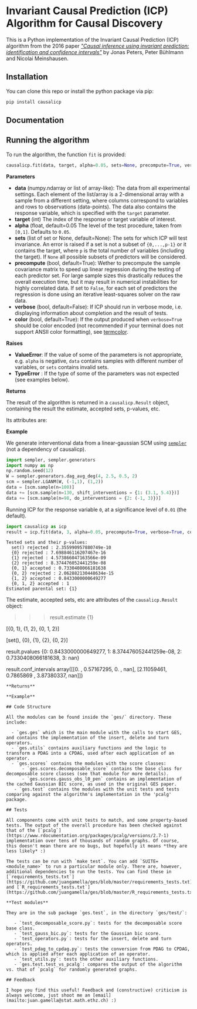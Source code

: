 # Invariant Causal Prediction (ICP) Algorithm for Causal Discovery

This is a Python implementation of the Invariant Causal Prediction (ICP) algorithm from the 2016 paper [*"Causal inference using invariant prediction: identification and confidence intervals"*](https://rss.onlinelibrary.wiley.com/doi/pdfdirect/10.1111/rssb.12167) by Jonas Peters, Peter Bühlmann and Nicolai Meinshausen.

## Installation

You can clone this repo or install the python package via pip:

```bash
pip install causalicp
```

## Documentation


## Running the algorithm

To run the algorithm, the function `fit` is provided:

```python
causalicp.fit(data, target, alpha=0.05, sets=None, precompute=True, verbose=False, color=False):
```

**Parameters**

- **data** (numpy.ndarray or list of array-like): The data from all
  experimental settings. Each element of the list/array is a
  2-dimensional array with a sample from a different setting, where
  columns correspond to variables and rows to observations
  (data-points). The data also contains the response variable, which
  is specified with the `target` parameter.
- **target** (int) The index of the response or target variable of
  interest.
- **alpha** (float, default=0.05 The level of the test procedure,
  taken from `[0,1]`. Defaults to `0.05`.
- **sets** (list of set or None, default=None): The sets for which ICP
  will test invariance. An error is raised if a set is not a subset of
  `{0,...,p-1}` or it contains the target, where `p` is the total
  number of variables (including the target). If `None` all possible
  subsets of predictors will be considered.
- **precompute** (bool, default=True): Wether to precompute the sample
  covariance matrix to speed up linear regression during the testing
  of each predictor set. For large sample sizes this drastically
  reduces the overall execution time, but it may result in numerical
  instabilities for highly correlated data. If set to `False`, for
  each set of predictors the regression is done using an iterative
  least-squares solver on the raw data.
- **verbose** (bool, default=False): If ICP should run in verbose
  mode, i.e. displaying information about completion and the result of
  tests.
- **color** (bool, default=True): If the output produced when
  `verbose=True` should be color encoded (not recommended if your
  terminal does not support ANSII color formatting), see
  [termcolor](https://pypi.org/project/termcolor/).

**Raises**

- **ValueError**: If the value of some of the parameters is not
  appropriate, e.g. `alpha` is negative, `data` contains samples with
  different number of variables, or `sets` contains invalid sets.
- **TypeError** : If the type of some of the parameters was not expected (see examples below).

**Returns**

The result of the algorithm is returned in a `causalicp.Result` object, containing the result the estimate, accepted sets, p-values, etc.

Its attributes are:

**Example**

We generate interventional data from a linear-gaussian SCM using
[`sempler`](https://github.com/juangamella/sempler) (not a
dependency of causalicp).

```python
import sempler, sempler.generators
import numpy as np
np.random.seed(12)
W = sempler.generators.dag_avg_deg(4, 2.5, 0.5, 2)
scm = sempler.LGANM(W, (-1,1), (1,2))
data = [scm.sample(n=100)]
data += [scm.sample(n=130, shift_interventions = {1: (3.1, 5.4)})]
data += [scm.sample(n=98, do_interventions = {2: (-1, 3)})]
```

Running ICP for the response variable `0`, at a significance level of `0.01` (the default).

```python
import causalicp as icp
result = icp.fit(data, 3, alpha=0.05, precompute=True, verbose=True, color=False)
```
```
Tested sets and their p-values:
  set() rejected : 2.355990957880749e-10
  {0} rejected : 7.698846116207467e-16
  {1} rejected : 4.573866047163566e-09
  {2} rejected : 8.374476052441259e-08
  {0, 1} accepted : 0.7330408066181638
  {0, 2} rejected : 2.062882130448634e-15
  {1, 2} accepted : 0.8433000000649277
  {0, 1, 2} accepted : 1
Estimated parental set: {1}
```

The estimate, accepted sets, etc are attributes of the `causalicp.Result` object:


>>> result.estimate
{1}

[{0, 1}, {1, 2}, {0, 1, 2}]

[set(), {0}, {1}, {2}, {0, 2}]

result.pvalues
{0: 0.8433000000649277, 1: 8.374476052441259e-08, 2: 0.7330408066181638, 3: nan}

result.conf_intervals
array([[0.        , 0.57167295, 0.        ,        nan],
       [2.11059461, 0.7865869 , 3.87380337,        nan]])
```
**Returns**

**Example**

## Code Structure

All the modules can be found inside the `ges/` directory. These include:

  - `ges.ges` which is the main module with the calls to start GES, and contains the implementation of the insert, delete and turn operators.
  - `ges.utils` contains auxiliary functions and the logic to transform a PDAG into a CPDAG, used after each application of an operator.
  - `ges.scores` contains the modules with the score classes:
      - `ges.scores.decomposable_score` contains the base class for decomposable score classes (see that module for more details).
      - `ges.scores.gauss_obs_l0_pen` contains an implementation of the cached Gaussian BIC score, as used in the original GES paper.
   - `ges.test` contains the modules with the unit tests and tests comparing against the algorithm's implementation in the 'pcalg' package.   

## Tests

All components come with unit tests to match, and some property-based tests. The output of the overall procedure has been checked against that of the [`pcalg`](https://www.rdocumentation.org/packages/pcalg/versions/2.7-1) implementation over tens of thousands of random graphs. Of course, this doesn't mean there are no bugs, but hopefully it means *they are less likely* :)

The tests can be run with `make test`. You can add `SUITE=<module_name>` to run a particular module only. There are, however, additional dependencies to run the tests. You can find these in [`requirements_tests.txt`](https://github.com/juangamella/ges/blob/master/requirements_tests.txt) and [`R_requirements_tests.txt`](https://github.com/juangamella/ges/blob/master/R_requirements_tests.txt).

**Test modules**

They are in the sub package `ges.test`, in the directory `ges/test/`:

   - `test_decomposable_score.py`: tests for the decomposable score base class.
   - `test_gauss_bic.py`: tests for the Gaussian bic score.
   - `test_operators.py`: tests for the insert, delete and turn operators.
   - `test_pdag_to_cpdag.py`: tests the conversion from PDAG to CPDAG, which is applied after each application of an operator.
   - `test_utils.py`: tests the other auxiliary functions.
   - `ges.test.test_vs_pcalg`: compares the output of the algorithm vs. that of `pcalg` for randomly generated graphs.

## Feedback

I hope you find this useful! Feedback and (constructive) criticism is always welcome, just shoot me an [email](mailto:juan.gamella@stat.math.ethz.ch) :)
